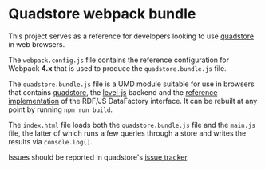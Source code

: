 
# Quadstore webpack bundle

This project serves as a reference for developers looking to use [quadstore][0]
in web browsers.

The `webpack.config.js` file contains the reference configuration for Webpack
**4.x** that is used to produce the `quadstore.bundle.js` file.
  
The `quadstore.bundle.js` file is a UMD module suitable for use in browsers
that contains [quadstore][0], the [level-js][1] backend and the
[reference implementation][3] of the RDF/JS DataFactory interface. It can be
rebuilt at any point by running `npm run build`.

The `index.html` file loads both the `quadstore.bundle.js` file and the 
`main.js` file, the latter of which runs a few queries through a store and
writes the results via `console.log()`.

Issues should be reported in quadstore's [issue tracker][2].

[0]: https://github.com/beautifulinteractions/node-quadstore
[1]: https://www.npmjs.com/package/level-js
[2]: https://github.com/beautifulinteractions/node-quadstore/issues
[3]: https://www.npmjs.com/package/@rdfjs/data-model
